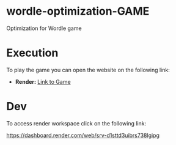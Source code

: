 # wordle-optimization-GAME

Optimization for Wordle game

# Execution

To play the game you can open the website on the following link:
* **Render:** [Link to Game](https://wordle-optimization-game.onrender.com)


# Dev

To access render workspace click on the following link:

https://dashboard.render.com/web/srv-d1sttd3uibrs738lgipg